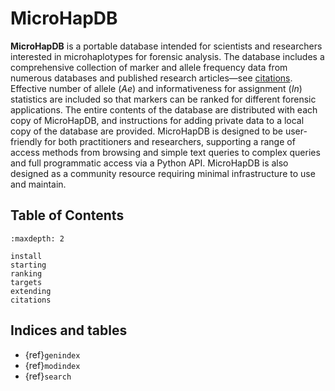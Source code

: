 # MicroHapDB

**MicroHapDB** is a portable database intended for scientists and researchers interested in microhaplotypes for forensic analysis.
The database includes a comprehensive collection of marker and allele frequency data from numerous databases and published research articles—see [citations](citations.md).
Effective number of allele (*Ae*) and informativeness for assignment (*In*) statistics are included so that markers can be ranked for different forensic applications.
The entire contents of the database are distributed with each copy of MicroHapDB, and instructions for adding private data to a local copy of the database are provided.
MicroHapDB is designed to be user-friendly for both practitioners and researchers, supporting a range of access methods from browsing and simple text queries to complex queries and full programmatic access via a Python API.
MicroHapDB is also designed as a community resource requiring minimal infrastructure to use and maintain.


## Table of Contents

```{toctree}
:maxdepth: 2

install
starting
ranking
targets
extending
citations
```


## Indices and tables

- {ref}`genindex`
- {ref}`modindex`
- {ref}`search`
